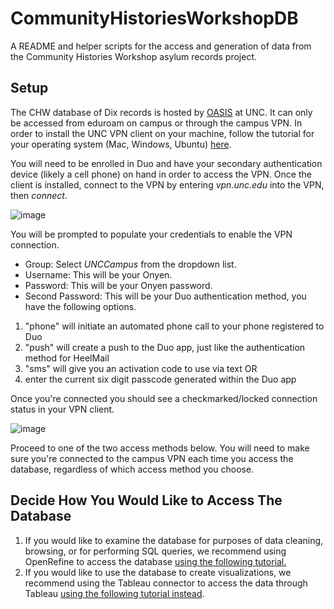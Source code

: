 # CommunityHistoriesWorkshopDB
A README and helper scripts for the access and generation of data from the Community Histories Workshop asylum records project.

## Setup
The CHW database of Dix records is hosted by [OASIS](https://oasis.unc.edu/) at UNC. It can only be accessed from eduroam on campus or through the campus VPN. In order to install the UNC VPN client on your machine, follow the tutorial for your operating system (Mac, Windows, Ubuntu) [here](https://help.unc.edu/sp?id=kb_article_view&sysparm_article=KB0010155&sys_kb_id=719db1eddb3fa41070551ffa689619eb).

You will need to be enrolled in Duo and have your secondary authentication device (likely a cell phone) on hand in order to access the VPN. Once the client is installed, connect to the VPN by entering *vpn.unc.edu* into the VPN, then *connect*.

![image](https://user-images.githubusercontent.com/7553742/144531047-0ccffe0a-604d-4363-857c-cb6595661312.png)

You will be prompted to populate your credentials to enable the VPN connection.
- Group: Select *UNCCampus* from the dropdown list.
- Username: This will be your Onyen.
- Password: This will be your Onyen password.
- Second Password: This will be your Duo authentication method, you have the following options.
1. "phone" will initiate an automated phone call to your phone registered to Duo
2. "push" will create a push to the Duo app, just like the authentication method for HeelMail
3. "sms" will give you an activation code to use via text OR
4. enter the current six digit passcode generated within the Duo app 

Once you're connected you should see a checkmarked/locked connection status in your VPN client.

![image](https://user-images.githubusercontent.com/7553742/143873814-9257f1ae-2008-4831-b9bd-a94da0ec1f42.png)


Proceed to one of the two access methods below. You will need to make sure you're connected to the campus VPN each time you access the database, regardless of which access method you choose.


## Decide How You Would Like to Access The Database
1. If you would like to examine the database for purposes of data cleaning, browsing, or for performing SQL queries, we recommend using OpenRefine to access the database [using the following tutorial.](https://github.com/wintere/CommunityHistoriesWorkshopDB/blob/main/open_refine_access.md)
2. If you would like to use the database to create visualizations, we recommend using the Tableau connector to access the data through Tableau [using the following tutorial instead](https://github.com/wintere/CommunityHistoriesWorkshopDB/blob/main/tableau_access.md).
